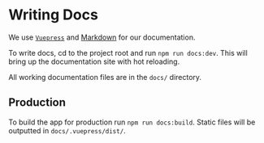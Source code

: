 # Writing Docs

We use [`Vuepress`](https://vuepress.vuejs.org/) and [Markdown](https://www.markdownguide.org/) for our documentation. 

To write docs, cd to the project root and run `npm run docs:dev`. This will bring up the documentation site with hot reloading.

All working documentation files are in the `docs/` directory.

## Production

To build the app for production run `npm run docs:build`. Static files will be outputted in `docs/.vuepress/dist/`.
